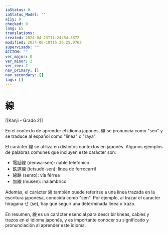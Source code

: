 ```yaml
---
iaStatus: 0
iaStatus_Model: ""
a11y: 0
checked: 0
lang: ES
translations: 
created: 2024-04-23T11:24:54.387Z
modified: 2024-06-10T15:26:25.976Z
supervisado: ""
ACCION: ""
ver_major: 0
ver_minor: 3
ver_rev: 2
nav_primary: []
nav_secondary: []
tags: []
---
```

# 線

[[Kanji - Grado 2]]

En el contexto de aprender el idioma japonés, 線 se pronuncia como "sen" y se traduce al español como "línea" o "raya". 

El carácter 線 se utiliza en distintos contextos en japonés. Algunos ejemplos de palabras comunes que incluyen este carácter son:

- 電話線 (denwa-sen): cable telefónico
- 鉄道線 (tetsudō-sen): línea de ferrocarril
- 線路 (senro): vía férrea
- 無線 (musen): inalámbrico

Además, el carácter 線 también puede referirse a una línea trazada en la escritura japonesa, conocida como "sen". Por ejemplo, al trazar el caracter hiragana せ (se), hay que seguir una determinada línea o trazo. 

En resumen, 線 es un carácter esencial para describir líneas, cables y trazos en el idioma japonés, y es importante conocer su significado y pronunciación al aprender este idioma.
